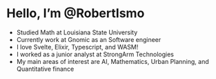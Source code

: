 # Hello, I’m @RobertIsmo

- Studied Math at Louisiana State University
- Currently work at Gnomic as an Software engineer
- I love Svelte, Elixir, Typescript, and WASM!
- I worked as a junior analyst at StrongArm Technologies 
- My main areas of interest are AI, Mathematics, Urban Planning, and Quantitative finance

<!---
RobertIsmo/RobertIsmo is a ✨ special ✨ repository because its `README.md` (this file) appears on your GitHub profile.
You can click the Preview link to take a look at your changes.
--->
